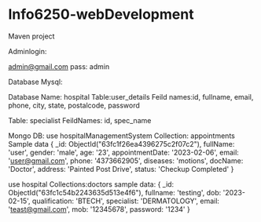 # Info6250-webDevelopment
Maven project

Adminlogin:

admin@gmail.com
pass: admin

Database 
Mysql:

Database Name: hospital
Table:user_details
Feild names:id, fullname, email, phone, city, state, postalcode, password

Table: specialist
FeildNames: id, spec_name

Mongo DB:
use hospitalManagementSystem
Collection: appointments
Sample data
{
    _id: ObjectId("63fc1f26ea4396275c2f07c2"),
    fullName: 'user',
    gender: 'male',
    age: '23',
    appointmentDate: '2023-02-06',
    email: 'user@gmail.com',
    phone: '4373662905',
    diseases: 'motions',
    docName: 'Doctor',
    address: 'Painted Post Drive',
    status: 'Checkup Completed'
  }


use hospital
Collections:doctors
sample data:
{
    _id: ObjectId("63fc1c54b2243635d513e4f6"),
    fullname: 'testing',
    dob: '2023-02-15',
    qualification: 'BTECH',
    specialist: 'DERMATOLOGY',
    email: 'teast@gmail.com',
    mob: '12345678',
    password: '1234'
  }

